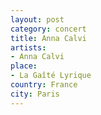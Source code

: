 ```yaml
---
layout: post
category: concert
title: Anna Calvi
artists: 
- Anna Calvi
place: 
- La Gaîté Lyrique 
country: France
city: Paris
---
```


